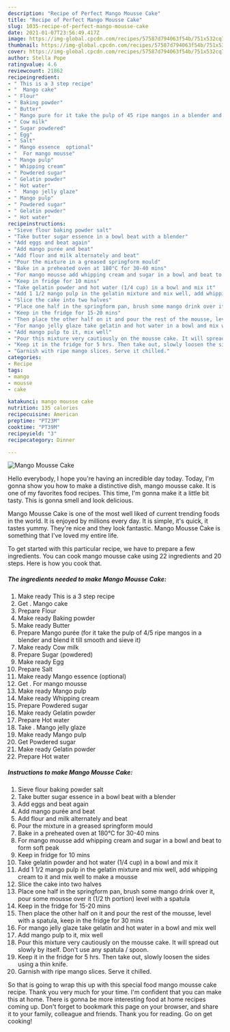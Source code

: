 ```yaml
---
description: "Recipe of Perfect Mango Mousse Cake"
title: "Recipe of Perfect Mango Mousse Cake"
slug: 1035-recipe-of-perfect-mango-mousse-cake
date: 2021-01-07T23:56:49.417Z
image: https://img-global.cpcdn.com/recipes/57587d794063f54b/751x532cq70/mango-mousse-cake-recipe-main-photo.jpg
thumbnail: https://img-global.cpcdn.com/recipes/57587d794063f54b/751x532cq70/mango-mousse-cake-recipe-main-photo.jpg
cover: https://img-global.cpcdn.com/recipes/57587d794063f54b/751x532cq70/mango-mousse-cake-recipe-main-photo.jpg
author: Stella Pope
ratingvalue: 4.6
reviewcount: 21862
recipeingredient:
- " This is a 3 step recipe"
- "  Mango cake"
- " Flour"
- " Baking powder"
- " Butter"
- " Mango pure for it take the pulp of 45 ripe mangos in a blender and blend it till smooth and sieve it"
- " Cow milk"
- " Sugar powdered"
- " Egg"
- " Salt"
- " Mango essence  optional"
- "  For mango mousse"
- " Mango pulp"
- " Whipping cream"
- " Powdered sugar"
- " Gelatin powder"
- " Hot water"
- "  Mango jelly glaze"
- " Mango pulp"
- " Powdered sugar"
- " Gelatin powder"
- " Hot water"
recipeinstructions:
- "Sieve flour baking powder salt"
- "Take butter sugar essence in a bowl beat with a blender"
- "Add eggs and beat again"
- "Add mango purée and beat"
- "Add flour and milk alternately and beat"
- "Pour the mixture in a greased springform mould"
- "Bake in a preheated oven at 180°C for 30-40 mins"
- "For mango mousse add whipping cream and sugar in a bowl and beat to form soft peak"
- "Keep in fridge for 10 mins"
- "Take gelatin powder and hot water (1/4 cup) in a bowl and mix it"
- "Add 1 1/2 mango pulp in the gelatin mixture and mix well, add whipping cream to it and mix well to make a mousse"
- "Slice the cake into two halves"
- "Place one half in the springform pan, brush some mango drink over it, pour some mousse over it (1/2 th portion) level with a spatula"
- "Keep in the fridge for 15-20 mins"
- "Then place the other half on it and pour the rest of the mousse, level with a spatula, keep in the fridge for 30 mins"
- "For mango jelly glaze take gelatin and hot water in a bowl and mix well"
- "Add mango pulp to it, mix well"
- "Pour this mixture very cautiously on the mousse cake. It will spread out slowly by itself. Don&#39;t use any spatula / spoon."
- "Keep it in the fridge for 5 hrs. Then take out, slowly loosen the sides using a thin knife."
- "Garnish with ripe mango slices. Serve it chilled."
categories:
- Recipe
tags:
- mango
- mousse
- cake

katakunci: mango mousse cake 
nutrition: 135 calories
recipecuisine: American
preptime: "PT23M"
cooktime: "PT39M"
recipeyield: "3"
recipecategory: Dinner

---
```



![Mango Mousse Cake](https://img-global.cpcdn.com/recipes/57587d794063f54b/751x532cq70/mango-mousse-cake-recipe-main-photo.jpg)

Hello everybody, I hope you're having an incredible day today. Today, I'm gonna show you how to make a distinctive dish, mango mousse cake. It is one of my favorites food recipes. This time, I'm gonna make it a little bit tasty. This is gonna smell and look delicious.

Mango Mousse Cake is one of the most well liked of current trending foods in the world. It is enjoyed by millions every day. It is simple, it's quick, it tastes yummy. They're nice and they look fantastic. Mango Mousse Cake is something that I've loved my entire life.




To get started with this particular recipe, we have to prepare a few ingredients. You can cook mango mousse cake using 22 ingredients and 20 steps. Here is how you cook that.

<!--inarticleads1-->

##### The ingredients needed to make Mango Mousse Cake:

1. Make ready  This is a 3 step recipe
1. Get  . Mango cake
1. Prepare  Flour
1. Make ready  Baking powder
1. Make ready  Butter
1. Prepare  Mango purée (for it take the pulp of 4/5 ripe mangos in a blender and blend it till smooth and sieve it)
1. Make ready  Cow milk
1. Prepare  Sugar (powdered)
1. Make ready  Egg
1. Prepare  Salt
1. Make ready  Mango essence  (optional)
1. Get  . For mango mousse
1. Make ready  Mango pulp
1. Make ready  Whipping cream
1. Prepare  Powdered sugar
1. Make ready  Gelatin powder
1. Prepare  Hot water
1. Take  . Mango jelly glaze
1. Make ready  Mango pulp
1. Get  Powdered sugar
1. Make ready  Gelatin powder
1. Prepare  Hot water




<!--inarticleads2-->

##### Instructions to make Mango Mousse Cake:

1. Sieve flour baking powder salt
1. Take butter sugar essence in a bowl beat with a blender
1. Add eggs and beat again
1. Add mango purée and beat
1. Add flour and milk alternately and beat
1. Pour the mixture in a greased springform mould
1. Bake in a preheated oven at 180°C for 30-40 mins
1. For mango mousse add whipping cream and sugar in a bowl and beat to form soft peak
1. Keep in fridge for 10 mins
1. Take gelatin powder and hot water (1/4 cup) in a bowl and mix it
1. Add 1 1/2 mango pulp in the gelatin mixture and mix well, add whipping cream to it and mix well to make a mousse
1. Slice the cake into two halves
1. Place one half in the springform pan, brush some mango drink over it, pour some mousse over it (1/2 th portion) level with a spatula
1. Keep in the fridge for 15-20 mins
1. Then place the other half on it and pour the rest of the mousse, level with a spatula, keep in the fridge for 30 mins
1. For mango jelly glaze take gelatin and hot water in a bowl and mix well
1. Add mango pulp to it, mix well
1. Pour this mixture very cautiously on the mousse cake. It will spread out slowly by itself. Don&#39;t use any spatula / spoon.
1. Keep it in the fridge for 5 hrs. Then take out, slowly loosen the sides using a thin knife.
1. Garnish with ripe mango slices. Serve it chilled.




So that is going to wrap this up with this special food mango mousse cake recipe. Thank you very much for your time. I'm confident that you can make this at home. There is gonna be more interesting food at home recipes coming up. Don't forget to bookmark this page on your browser, and share it to your family, colleague and friends. Thank you for reading. Go on get cooking!
